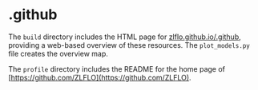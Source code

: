 # .github

The `build` directory includes the HTML page for [zlflo.github.io/.github](https://zlflo.github.io/.github), providing a web-based overview of these resources. The `plot_models.py` file creates the overview map.

The `profile` directory includes the README for the home page of [https://github.com/ZLFLO](https://github.com/ZLFLO).

